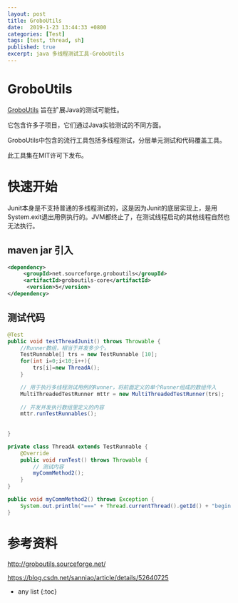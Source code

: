 ```yaml
---
layout: post
title: GroboUtils
date:  2019-1-23 13:44:33 +0800
categories: [Test]
tags: [test, thread, sh]
published: true
excerpt: java 多线程测试工具-GroboUtils
---
```


# GroboUtils

[GroboUtils](http://groboutils.sourceforge.net/) 旨在扩展Java的测试可能性。 

它包含许多子项目，它们通过Java实验测试的不同方面。

GroboUtils中包含的流行工具包括多线程测试，分层单元测试和代码覆盖工具。

此工具集在MIT许可下发布。

# 快速开始

Junit本身是不支持普通的多线程测试的，这是因为Junit的底层实现上，是用System.exit退出用例执行的。JVM都终止了，在测试线程启动的其他线程自然也无法执行。

## maven jar 引入

```xml
<dependency>
     <groupId>net.sourceforge.groboutils</groupId>
     <artifactId>groboutils-core</artifactId>
      <version>5</version>
</dependency>
```

## 测试代码

```java
@Test  
public void testThreadJunit() throws Throwable {   
    //Runner数组，相当于并发多少个。 
    TestRunnable[] trs = new TestRunnable [10];  
    for(int i=0;i<10;i++){  
        trs[i]=new ThreadA();  
    }  

    // 用于执行多线程测试用例的Runner，将前面定义的单个Runner组成的数组传入 
    MultiThreadedTestRunner mttr = new MultiThreadedTestRunner(trs);  
    
    // 开发并发执行数组里定义的内容 
    mttr.runTestRunnables();  
    
    
}  

private class ThreadA extends TestRunnable {  
    @Override  
    public void runTest() throws Throwable {  
        // 测试内容
        myCommMethod2();  
    }  
}  

public void myCommMethod2() throws Exception {  
    System.out.println("===" + Thread.currentThread().getId() + "begin to execute myCommMethod2"); 
} 
```

# 参考资料

http://groboutils.sourceforge.net/

https://blog.csdn.net/sanniao/article/details/52640725

* any list
{:toc}